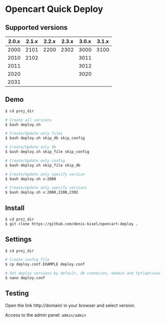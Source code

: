 # Opencart Quick Deploy

## Supported versions
|  2.0.x  |  2.1.x  | 2.2.x  | 2.3.x  | 3.0.x | 3.1.x |
|----------|----------|----------|----------|----------|----------|
| 2000 | 2101 | 2200| 2302 | 3000 | 3100
| 2010 |2102 | | | 3011 |
| 2011 | | | | 3012 |
| 2020 | | | | 3020 |
| 2031 |

## Demo
```bash
$ cd proj_dir

# Create all versions
$ bash deploy.sh

# Create/Update only files
$ bash deploy.sh skip_db skip_config

# Create/Update only db
$ bash deploy.sh skip_file skip_config

# Create/Update only config
$ bash deploy.sh skip_file skip_db

# Create/Update only specify version
$ bash deploy.sh v:2000

# Create/Update only specify versions
$ bash deploy.sh v:2000,2200,2302
```

## Install
``` bash
$ cd proj_dir
$ git clone https://github.com/denis-kisel/opencart-deploy .
```

## Settings

```bash
$ cd proj_dir

# Create config file
$ cp deploy.conf.EXAMPLE deploy.conf

# Set deploy versions by default, db connecion, domain and fpt(optional)
$ nano deploy.conf
```

## Testing
Open the link http://domain/ in your browser and select version.

Access to the admin panel: `admin/admin`
